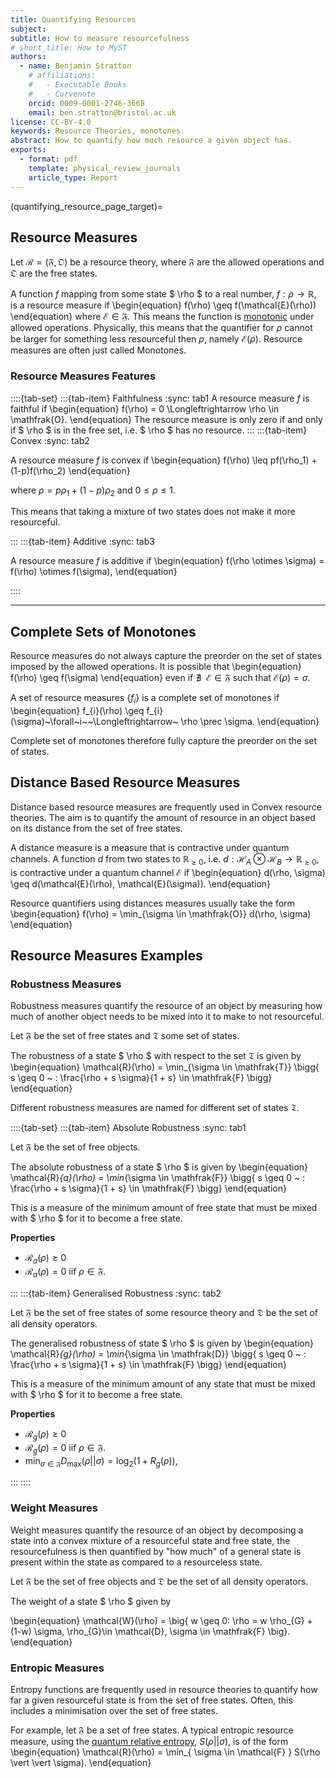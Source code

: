 ```yaml
---
title: Quantifying Resources
subject: 
subtitle: How to measure resourcefulness 
# short_title: How to MyST
authors:
  - name: Benjamin Stratton
    # affiliations:
    #   - Executable Books
    #   - Curvenote
    orcid: 0009-0001-2746-3668
    email: ben.stratton@bristol.ac.uk
license: CC-BY-4.0
keywords: Resource Theories, monotones.
abstract: How to quantify how much resource a given object has.  
exports:
  - format: pdf
    template: physical_review_journals
    article_type: Report
--- 
```

(quantifying_resource_page_target)=
## Resource Measures

Let $\mathcal{R} = (\mathfrak{F}, \mathfrak{O})$ be a resource theory, where $\mathfrak{F}$ are the allowed operations and $\mathfrak{O}$ are the free states. 

A function $f$ mapping from some state $ \rho $ to a real number, $f: \rho \rightarrow \mathbb{R}$, is a resource measure if 
\begin{equation}
f(\rho) \geq f(\mathcal{E}(\rho))
\end{equation}
where $\mathcal{E} \in \mathfrak{F}$. This means the function is [monotonic](https://en.wikipedia.org/wiki/Monotonic_function) under allowed operations. Physically, this means that the quantifier for $\rho$ cannot be larger for something less resourceful then $\rho$, namely $\mathcal{E}(\rho)$. Resource measures are often just called Monotones.  

### Resource Measures Features
::::{tab-set}
:::{tab-item} Faithfulness
:sync: tab1
A resource measure $f$ is faithful if 
\begin{equation}
f(\rho) = 0 \Longleftrightarrow \rho \in \mathfrak{O}.
\end{equation}
The resource measure is only zero if and only if $ \rho $ is in the free set, i.e. $ \rho $ has no resource. 
:::
:::{tab-item} Convex
:sync: tab2

A resource measure $f$ is convex if
\begin{equation}
f(\rho) \leq pf(\rho_1) + (1-p)f(\rho_2) 
\end{equation}

where $\rho = p\rho_1 + (1-p)\rho_2$ and $0\leq \rho \leq 1$.

This means that taking a mixture of two states does not make it more resourceful. 

:::
:::{tab-item} Additive 
:sync: tab3

A resource measure $f$ is additive if
\begin{equation}
f(\rho \otimes \sigma) = f(\rho) \otimes f(\sigma),
\end{equation}

::::

***

## Complete Sets of Monotones

Resource measures do not always capture the preorder on the set of states imposed by the allowed operations. It is possible that 
\begin{equation}
f(\rho) \geq f(\sigma)
\end{equation}
even if $\nexists~~\mathcal{E}\in\mathfrak{F}$ such that $\mathcal{E}(\rho) = \sigma$.

A set of resource measures $\{f_{i}\}$ is a complete set of monotones if
\begin{equation}
f_{i}(\rho) \geq f_{i}(\sigma)~\forall~i~~\Longleftrightarrow~ \rho \prec \sigma.
\end{equation}

Complete set of monotones therefore fully capture the preorder on the set of states.

## Distance Based Resource Measures

Distance based resource measures are frequently used in Convex resource theories. The aim is to quantify the amount of resource in an object based on its distance from the set of free states. 

A distance measure is a measure that is contractive under quantum channels. A function $d$ from two states to $\mathbb{R}_{\geq 0}$, i.e. $d: \mathcal{H}_{A} \otimes \mathcal{H}_{B} \rightarrow \mathbb{R}_{\geq 0}$, is contractive under a quantum channel $\mathcal{E}$ if 
\begin{equation}
d(\rho, \sigma) \geq d(\mathcal{E}(\rho), \mathcal{E}(\sigma)).
\end{equation}

Resource quantifiers using distances measures usually take the form 
\begin{equation}
f(\rho) = \min_{\sigma \in \mathfrak{O}} d(\rho, \sigma)
\end{equation}

## Resource Measures Examples

### Robustness Measures 

Robustness measures quantify the resource of an object by measuring how much of another object needs to be mixed into it to make to not resourceful. 

Let $\mathfrak{F}$ be the set of free states and $\mathfrak{T}$ some set of states.

The robustness of a state $ \rho $ with respect to the set $\mathfrak{T}$ is given by 
\begin{equation}
\mathcal{R}(\rho) = \min_{\sigma \in \mathfrak{T}} \bigg\{ s \geq 0 ~ : \frac{\rho + s \sigma}{1 + s} \in \mathfrak{F} \bigg\} 
\end{equation}

Different robustness measures are named for different set of states $\mathfrak{T}$. 

::::{tab-set}
:::{tab-item} Absolute Robustness
:sync: tab1

Let $\mathfrak{F}$ be the set of free objects.

The absolute robustness of a state $ \rho $ is given by 
\begin{equation}
\mathcal{R}_{a}(\rho) = \min_{\sigma \in \mathfrak{F}} \bigg\{ s \geq 0 ~ : \frac{\rho + s \sigma}{1 + s} \in \mathfrak{F} \bigg\} 
\end{equation}

This is a measure of the minimum amount of free state that must be mixed with $ \rho $ for it to become a free state. 

**Properties** 
- $\mathcal{R}_{a}(\rho) \geq 0$
- $\mathcal{R}_{a}(\rho) = 0$ iif $\rho \in \mathfrak{F}$. 

:::
:::{tab-item} Generalised Robustness
:sync: tab2

Let $\mathfrak{F}$ be the set of free states of some resource theory and $\mathfrak{D}$ be the set of all density operators.

The generalised robustness of state $ \rho $ is given by 
\begin{equation}
\mathcal{R}_{g}(\rho) = \min_{\sigma \in \mathfrak{D}} \bigg\{ s \geq 0 ~ : \frac{\rho + s \sigma}{1 + s} \in \mathfrak{F} \bigg\} 
\end{equation}

This is a measure of the minimum amount of any state that must be mixed with $ \rho $ for it to become a free state. 

**Properties** 
- $\mathcal{R}_{g}(\rho) \geq 0$
- $\mathcal{R}_{g}(\rho) = 0$ iif $\rho \in \mathfrak{F}$. 
- $\min_{\sigma \in \mathfrak{F}} D_{\textrm{max}}(\rho \vert \vert \sigma) = \log_2(1+R_g(\rho))$, 

:::
::::

### Weight Measures

Weight measures quantify the resource of an object by decomposing a state into a convex mixture of a resourceful state and free state, the resourcefulness is then quantified by "how much" of a general state is present within the state as compared to a resourceless state. 

Let $\mathfrak{F}$ be the set of free objects and $\mathfrak{D}$ be the set of all density operators.

The weight of a state $ \rho $ given by 

\begin{equation}
\mathcal{W}(\rho) = \big\{ w \geq 0: \rho = w \rho_{G} + (1-w) \sigma, \rho_{G}\in \mathcal{D}, \sigma \in \mathfrak{F} \big\}.
\end{equation}

### Entropic Measures 

Entropy functions are frequently used in resource theories to quantify how far a given resourceful state is from the set of free states. Often, this includes a minimisation over the set of free states. 

For example, let $\mathfrak{F}$ be a set of free states. A typical entropic resource measure, using the [quantum relative entropy](#quantum_relative_entropy), $S(\rho \vert \vert \sigma)$, is of the form
\begin{equation}
\mathcal{R}(\rho) = \min_{ \sigma \in \mathcal{F} } S(\rho \vert \vert \sigma).
\end{equation} 

